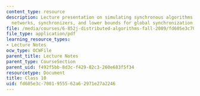 ```yaml
---
content_type: resource
description: Lecture presentation on simulating synchronous algorithms in asynchronous
  networks, synchronizers, and lower bounds for global synchronization.
file: /media/courses/6-852j-distributed-algorithms-fall-2009/fd605e3c7001955562a62971e27a2246_MIT6_852JF09_lec10.pdf
file_type: application/pdf
learning_resource_types:
- Lecture Notes
ocw_type: OCWFile
parent_title: Lecture Notes
parent_type: CourseSection
parent_uid: f492f5bb-8d3c-f429-82c3-260e683f5f34
resourcetype: Document
title: Class 10
uid: fd605e3c-7001-9555-62a6-2971e27a2246
---
```

